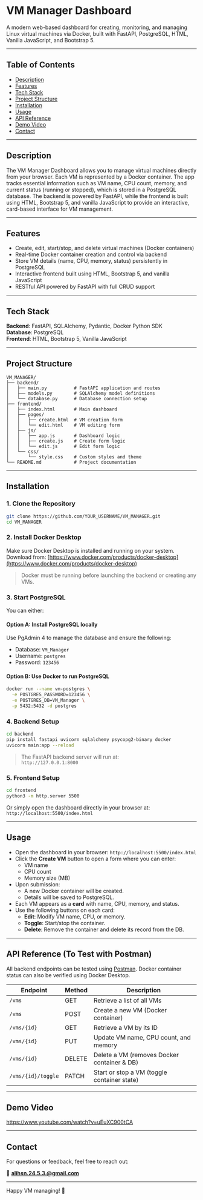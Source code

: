 # VM Manager Dashboard

A modern web-based dashboard for creating, monitoring, and managing Linux virtual machines via Docker, built with FastAPI, PostgreSQL, HTML, Vanilla JavaScript, and Bootstrap 5.

---

## Table of Contents
- [Description](#description)
- [Features](#features)
- [Tech Stack](#tech-stack)
- [Project Structure](#project-structure)
- [Installation](#installation)
- [Usage](#usage)
- [API Reference](#api-reference)
- [Demo Video](#demo-video)
- [Contact](#contact)

---

## Description

The VM Manager Dashboard allows you to manage virtual machines directly from your browser. Each VM is represented by a Docker container. The app tracks essential information such as VM name, CPU count, memory, and current status (running or stopped), which is stored in a PostgreSQL database. The backend is powered by FastAPI, while the frontend is built using HTML, Bootstrap 5, and vanilla JavaScript to provide an interactive, card-based interface for VM management.

---

## Features

- Create, edit, start/stop, and delete virtual machines (Docker containers)
- Real-time Docker container creation and control via backend
- Store VM details (name, CPU, memory, status) persistently in PostgreSQL
- Interactive frontend built using HTML, Bootstrap 5, and vanilla JavaScript
- RESTful API powered by FastAPI with full CRUD support

---

## Tech Stack

**Backend**: FastAPI, SQLAlchemy, Pydantic, Docker Python SDK  
**Database**: PostgreSQL  
**Frontend**: HTML, Bootstrap 5, Vanilla JavaScript

---

## Project Structure

```
VM_MANAGER/
├── backend/
│   ├── main.py          # FastAPI application and routes
│   ├── models.py        # SQLAlchemy model definitions
│   └── database.py      # Database connection setup
├── frontend/
│   ├── index.html       # Main dashboard
│   ├── pages/
│   │   ├── create.html  # VM creation form
│   │   └── edit.html    # VM editing form
│   ├── js/
│   │   ├── app.js       # Dashboard logic
│   │   ├── create.js    # Create form logic
│   │   └── edit.js      # Edit form logic
│   └── css/
│       └── style.css    # Custom styles and theme
└── README.md            # Project documentation
```

---

## Installation

### 1. Clone the Repository

```bash
git clone https://github.com/YOUR_USERNAME/VM_MANAGER.git
cd VM_MANAGER
```

### 2. Install Docker Desktop

Make sure Docker Desktop is installed and running on your system.  
Download from: [https://www.docker.com/products/docker-desktop](https://www.docker.com/products/docker-desktop)

> Docker must be running before launching the backend or creating any VMs.

### 3. Start PostgreSQL

You can either:

#### Option A: Install PostgreSQL locally  
Use PgAdmin 4 to manage the database and ensure the following:
- Database: `VM_Manager`
- Username: `postgres`
- Password: `123456`

#### Option B: Use Docker to run PostgreSQL

```bash
docker run --name vm-postgres \
  -e POSTGRES_PASSWORD=123456 \
  -e POSTGRES_DB=VM_Manager \
  -p 5432:5432 -d postgres
```

### 4. Backend Setup

```bash
cd backend
pip install fastapi uvicorn sqlalchemy psycopg2-binary docker
uvicorn main:app --reload
```

> The FastAPI backend server will run at:  
> `http://127.0.0.1:8000`

### 5. Frontend Setup

```bash
cd frontend
python3 -m http.server 5500
```

Or simply open the dashboard directly in your browser at:  
`http://localhost:5500/index.html`

---

## Usage

- Open the dashboard in your browser: `http://localhost:5500/index.html`
- Click the **Create VM** button to open a form where you can enter:
  - VM name
  - CPU count
  - Memory size (MB)
- Upon submission:
  - A new Docker container will be created.
  - Details will be saved to PostgreSQL.
- Each VM appears as a **card** with name, CPU, memory, and status.
- Use the following buttons on each card:
  - **Edit**: Modify VM name, CPU, or memory.
  - **Toggle**: Start/stop the container.
  - **Delete**: Remove the container and delete its record from the DB.

---

## API Reference (To Test with Postman)

All backend endpoints can be tested using [Postman](https://www.postman.com/). Docker container status can also be verified using Docker Desktop.

| Endpoint             | Method  | Description                                     |
|----------------------|---------|-------------------------------------------------|
| `/vms`               | GET     | Retrieve a list of all VMs                     |
| `/vms`               | POST    | Create a new VM (Docker container)             |
| `/vms/{id}`          | GET     | Retrieve a VM by its ID                        |
| `/vms/{id}`          | PUT     | Update VM name, CPU count, and memory          |
| `/vms/{id}`          | DELETE  | Delete a VM (removes Docker container & DB)    |
| `/vms/{id}/toggle`   | PATCH   | Start or stop a VM (toggle container state)    |

---

## Demo Video

https://www.youtube.com/watch?v=uEuXC900tCA

---

## Contact

For questions or feedback, feel free to reach out:

📧 **alihsn.24.5.3.@gmail.com**



---

Happy VM managing! 🚀
